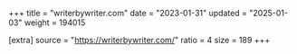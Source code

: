 +++
title = "writerbywriter.com"
date = "2023-01-31"
updated = "2025-01-03"
weight = 194015

[extra]
source = "https://writerbywriter.com/"
ratio = 4
size = 189
+++
